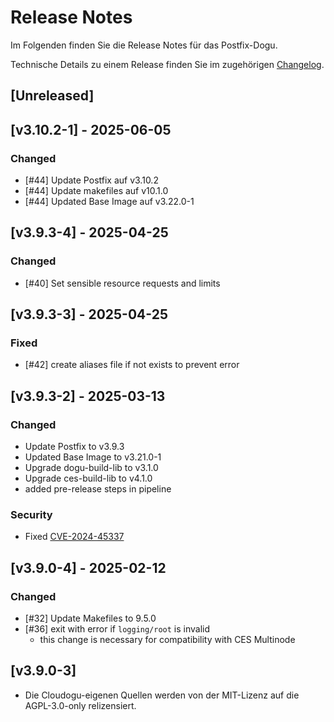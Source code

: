 # Release Notes

Im Folgenden finden Sie die Release Notes für das Postfix-Dogu.

Technische Details zu einem Release finden Sie im zugehörigen [Changelog](https://docs.cloudogu.com/de/docs/dogus/postfix/CHANGELOG/).

## [Unreleased]

## [v3.10.2-1] - 2025-06-05
### Changed
- [#44] Update Postfix auf v3.10.2
- [#44] Update makefiles auf v10.1.0
- [#44] Updated Base Image auf v3.22.0-1

## [v3.9.3-4] - 2025-04-25
### Changed
- [#40] Set sensible resource requests and limits

## [v3.9.3-3] - 2025-04-25
### Fixed
- [#42] create aliases file if not exists to prevent error

## [v3.9.3-2] - 2025-03-13
### Changed
- Update Postfix to v3.9.3
- Updated Base Image to v3.21.0-1
- Upgrade dogu-build-lib to v3.1.0 
- Upgrade ces-build-lib to v4.1.0
- added pre-release steps in pipeline
### Security
- Fixed [CVE-2024-45337](https://avd.aquasec.com/nvd/2024/cve-2024-45337/)

## [v3.9.0-4] - 2025-02-12
### Changed
- [#32] Update Makefiles to 9.5.0
- [#36] exit with error if `logging/root` is invalid
  - this change is necessary for compatibility with CES Multinode

## [v3.9.0-3]
- Die Cloudogu-eigenen Quellen werden von der MIT-Lizenz auf die AGPL-3.0-only relizensiert.
